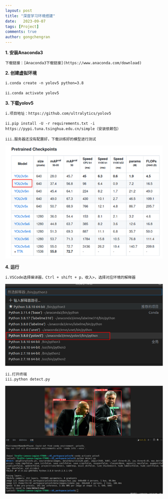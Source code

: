 ```yaml
---
layout: post
title: "深度学习环境搭建"
date:   2023-09-07
tags: [Project]
comments: true
author: gongchengran
---
```


**1. 安装Anaconda3**
```
下载链接：[Anaconda3下载链接](https://www.anaconda.com/download)
```

**2. 创建虚拟环境**     

```
i.conda create -n yolov5 python=3.8   

ii.conda activate yolov5
```
   
**3. 下载yolov5**  

```  
i.项目地址：https://github.com/ultralytics/yolov5

ii.pip install -U -r requirements.txt -i https://pypi.tuna.tsinghua.edu.cn/simple（安装依赖包）

iii.服务器还没有配置好，下载训练好的模型进行测试
```

![image-5](../images/image-5.png)
 

**4. 运行**   

```  
i.VSCode选择编译器，Ctrl + shift + p，收入>，选择对应环境的解释器
```  
![image-6](../images/image-6.png)   
```  
ii.打开终端     
iii.python detect.py
```  
![image-7](../images/image-7.png)      
```  
        
